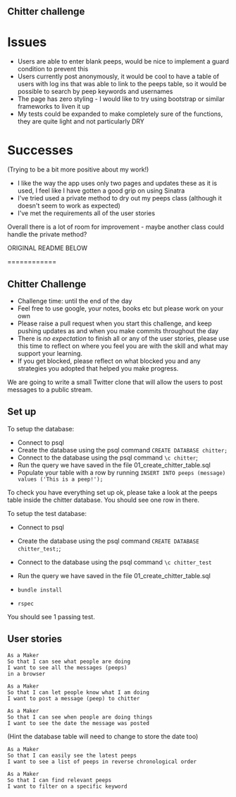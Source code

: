 ## Chitter challenge

# Issues

* Users are able to enter blank peeps, would be nice to implement a guard condition to prevent this
* Users currently post anonymously, it would be cool to have a table of users with log ins that was able to link to the peeps table, so it would be possible to search by peep keywords and usernames
* The page has zero styling - I would like to try using bootstrap or similar frameworks to liven it up
* My tests could be expanded to make completely sure of the functions, they are quite light and not particularly DRY

# Successes

(Trying to be a bit more positive about my work!)

* I like the way the app uses only two pages and updates these as it is used, I feel like I have gotten a good grip on using Sinatra
* I've tried used a private method to dry out my peeps class (although it doesn't seem to work as expected)
* I've met the requirements all of the user stories

Overall there is a lot of room for improvement - maybe another class could handle the private method?

ORIGINAL README BELOW

============

## Chitter Challenge

* Challenge time: until the end of the day
* Feel free to use google, your notes, books etc but please work on your own
* Please raise a pull request when you start this challenge, and keep pushing updates as and when you make commits throughout the day
* There is _no expectation_ to finish all or any of the user stories, please use this time to reflect on where you feel you are with the skill and what may support your learning.
* If you get blocked, please reflect on what blocked you and any strategies you adopted that helped you make progress.

We are going to write a small Twitter clone that will allow the users to post messages to a public stream.

## Set up

To setup the database:

* Connect to psql
* Create the database using the psql command `CREATE DATABASE chitter;`
* Connect to the database using the psql command `\c chitter`;
* Run the query we have saved in the file 01_create_chitter_table.sql
* Populate your table with a row by running `INSERT INTO peeps (message) values ('This is a peep!');`

To check you have everything set up ok, please take a look at the peeps table inside the chitter database. You should see one row in there.  

To setup the test database:
* Connect to psql
* Create the database using the psql
command `CREATE DATABASE chitter_test;`;
* Connect to the database using the psql command `\c chitter_test`
* Run the query we have saved in the file 01_create_chitter_table.sql

* `bundle install`
* `rspec`

You should see 1 passing test.

## User stories

```
As a Maker
So that I can see what people are doing
I want to see all the messages (peeps)
in a browser
```

```
As a Maker
So that I can let people know what I am doing  
I want to post a message (peep) to chitter
```

```
As a Maker
So that I can see when people are doing things
I want to see the date the message was posted
```
(Hint the database table will need to change to store the date too)

```
As a Maker
So that I can easily see the latest peeps
I want to see a list of peeps in reverse chronological order
```
```
As a Maker
So that I can find relevant peeps
I want to filter on a specific keyword
```
